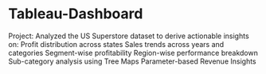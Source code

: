 # Tableau-Dashboard
 Project: Analyzed the US Superstore dataset to derive actionable insights on:  Profit distribution across states  Sales trends across years and categories  Segment-wise profitability  Region-wise performance breakdown  Sub-category analysis using Tree Maps  Parameter-based Revenue Insights
